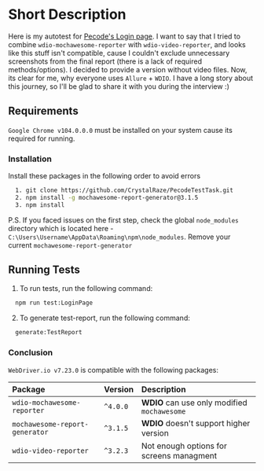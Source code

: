 
# Short Description

Here is my autotest for [Pecode's Login page](https://www.pecodesoftware.com/qa-portal/registerlogin/registerlogin.php). I want to say that I tried to combine `wdio-mochawesome-reporter` with `wdio-video-reporter`, and looks like this stuff isn't compatible, cause I couldn't exclude unnecessary screenshots from the final report (there is a lack of required methods/options). I decided to provide a version without video files. Now, its clear for me, why everyone uses `Allure` + `WDIO`. I have a long story about this journey, so I'll be glad to share it with you during the interview :)

## Requirements
`Google Chrome v104.0.0.0` must be installed on your system cause its required for running.


### Installation

Install these packages in the following order to avoid errors

```bash
  1. git clone https://github.com/CrystalRaze/PecodeTestTask.git
  2. npm install -g mochawesome-report-generator@3.1.5
  3. npm install
```
P.S. If you faced issues on the first step, check the global `node_modules` directory which is located here - `C:\Users\Username\AppData\Roaming\npm\node_modules`. Remove your current `mochawesome-report-generator`

## Running Tests

1. To run tests, run the following command:

```bash
  npm run test:LoginPage
```

2. To generate test-report, run the following command:

```bash
  generate:TestReport
```

### Conclusion
`WebDriver.io v7.23.0` is compatible with the following packages:

| Package                             | Version  | Description                                  |
| :---------------------------------- | :------- | :--------------------------------------------|
| `wdio-mochawesome-reporter`         | `^4.0.0` | **WDIO** can use only modified `mochawesome` |
| `mochawesome-report-generator`      | `^3.1.5` | **WDIO** doesn't support higher version      |
| `wdio-video-reporter`               | `^3.2.3` | Not enough options for screens managment     |

